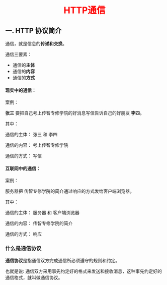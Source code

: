 <h1 align="center" style="color:red">HTTP通信</h1>

## 一. HTTP 协议简介

通信，就是信息的**传递和交换**。

通信三要素：

- 通信的**主体**
- 通信的**内容**
- 通信的**方式**

#### 现实中的通信：

案例：

**张三**  要把自己考上传智专修学院的好消息写信告诉自己的好朋友 **李四**。

其中：

通信的主体： 张三 和 李四

通信的内容： 考上传智专修学院

通信的方式： 写信

#### 互联网中的通信：

案例：

服务器把 传智专修学院的简介通过响应的方式发给客户端浏览器。

其中：

通信的主体： 服务器 和 客户端浏览器

通信的内容： 传智专修学院的简介

通信的方式： 响应

### 什么是通信协议

**通信协议**是指通信双方完成通信所必须遵守的规则和约定。

也就是说: 通信双方采用事先约定好的格式来发送和接收消息，这种事先约定好的通信格式，就叫做通信协议。



